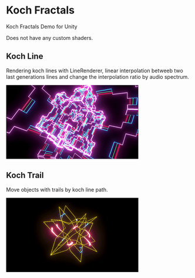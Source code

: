 # Koch Fractals
Koch Fractals Demo for Unity 

Does not have any custom shaders. 

## Koch Line

Rendering koch lines with LineRenderer, linear interpolation betweeb two last generations lines and change the interpolation ratio by audio spectrum. 

![Image 1](docs/koch_line_animation.gif)

## Koch Trail 

Move objects with trails by koch line path. 

![Image 2](docs/koch_trace_animation.gif)

